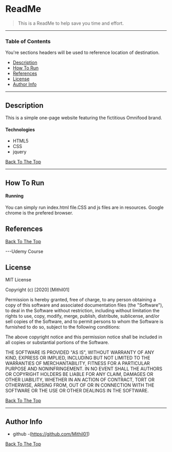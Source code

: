 # ReadMe



> This is a ReadMe to help save you time and effort.

---

### Table of Contents
You're sections headers will be used to reference location of destination.

- [Description](#description)
- [How To Run](#how-to-RUN)
- [References](#references)
- [License](#license)
- [Author Info](#author-info)

---

## Description

This is a simple one-page website featuring the fictitious Omnifood brand.

#### Technologies

- HTML5
- CSS
- jquery

[Back To The Top](#read-me-template)

---

## How To Run

#### Running
 You can simply run index.html file.CSS and js files are in resources.
 Google chrome is the prefered browser.


## References
[Back To The Top](#read-me-template)

---Udemy Course

## License

MIT License

Copyright (c) [2020] [Mithil01]

Permission is hereby granted, free of charge, to any person obtaining a copy
of this software and associated documentation files (the "Software"), to deal
in the Software without restriction, including without limitation the rights
to use, copy, modify, merge, publish, distribute, sublicense, and/or sell
copies of the Software, and to permit persons to whom the Software is
furnished to do so, subject to the following conditions:

The above copyright notice and this permission notice shall be included in all
copies or substantial portions of the Software.

THE SOFTWARE IS PROVIDED "AS IS", WITHOUT WARRANTY OF ANY KIND, EXPRESS OR
IMPLIED, INCLUDING BUT NOT LIMITED TO THE WARRANTIES OF MERCHANTABILITY,
FITNESS FOR A PARTICULAR PURPOSE AND NONINFRINGEMENT. IN NO EVENT SHALL THE
AUTHORS OR COPYRIGHT HOLDERS BE LIABLE FOR ANY CLAIM, DAMAGES OR OTHER
LIABILITY, WHETHER IN AN ACTION OF CONTRACT, TORT OR OTHERWISE, ARISING FROM,
OUT OF OR IN CONNECTION WITH THE SOFTWARE OR THE USE OR OTHER DEALINGS IN THE
SOFTWARE.

[Back To The Top](#read-me-template)

---

## Author Info

- github -(https://github.com/Mithil01)


[Back To The Top](#read-me-template)
